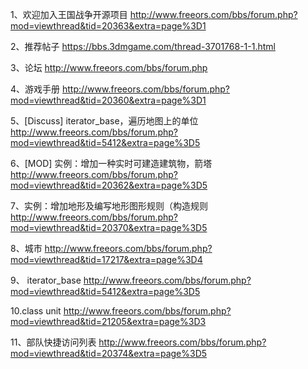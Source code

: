 1、欢迎加入王国战争开源项目
http://www.freeors.com/bbs/forum.php?mod=viewthread&tid=20363&extra=page%3D1

2、推荐帖子
https://bbs.3dmgame.com/thread-3701768-1-1.html

3、论坛
http://www.freeors.com/bbs/forum.php

4、游戏手册
http://www.freeors.com/bbs/forum.php?mod=viewthread&tid=20360&extra=page%3D1

5、[Discuss] iterator_base，遍历地图上的单位
http://www.freeors.com/bbs/forum.php?mod=viewthread&tid=5412&extra=page%3D5

6、[MOD] 实例：增加一种实时可建造建筑物，箭塔
http://www.freeors.com/bbs/forum.php?mod=viewthread&tid=20362&extra=page%3D5

7、实例：增加地形及编写地形图形规则（构造规则
http://www.freeors.com/bbs/forum.php?mod=viewthread&tid=20370&extra=page%3D5

8、城市
http://www.freeors.com/bbs/forum.php?mod=viewthread&tid=17217&extra=page%3D4

9、 iterator_base
http://www.freeors.com/bbs/forum.php?mod=viewthread&tid=5412&extra=page%3D5

10.class unit
http://www.freeors.com/bbs/forum.php?mod=viewthread&tid=21205&extra=page%3D3

11、部队快捷访问列表
http://www.freeors.com/bbs/forum.php?mod=viewthread&tid=20374&extra=page%3D5